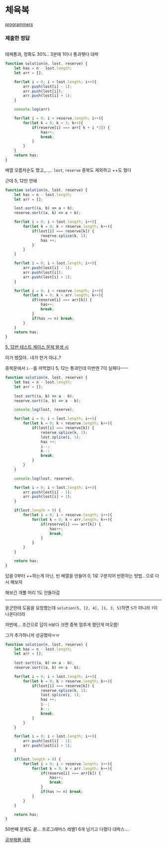 # 체육복

[programmers](https://programmers.co.kr/learn/courses/30/lessons/42862)

### 제출한 정답
```js
```

테케통과, 정확도 30%.. 3분에 1이나 통과햇다 대박
```js
function solution(n, lost, reserve) {
    let has = n - lost.length;
    let arr = [];

    for(let i = 0; i < lost.length; i++){
        arr.push(lost[i] - 1);
        arr.push(lost[i]);
        arr.push(lost[i] + 1);
    }

    console.log(arr)

    for(let i = 0; i < reserve.length; i++){
        for(let k = 0; k < 3; k++){
            if(reserve[i] === arr[ k + i *3]) {
                has++;
                break;
            }
        }
    }
    return has;
}
```

배열 오름차순도 했고,,..,.. `lost`, `reserve` 중복도 제외하고 ++도 했다

근데 5, 12만 안돼
```js
function solution(n, lost, reserve) {
    let has = n - lost.length;
    let arr = [];

    lost.sort((a, b) => a + b);
    reserve.sort((a, b) => a + b);

    for(let i = 0; i < lost.length; i++){
        for(let k = 0; k < reserve.length; k++){
            if(lost[i] === reserve[k]) {
                reserve.splice(k, 1);
                has ++;
            }
        }
    }

    for(let i = 0; i < lost.length; i++){
        arr.push(lost[i] - 1);
        arr.push(lost[i]);
        arr.push(lost[i] + 1);
    }

    for(let i = 0; i < reserve.length; i++){
        for(let k = 0; k < arr.length; k++){
            if(reserve[i] === arr[k]) {
                has++;
                break;
            }
            if(has >= n) break;
        }
    }
    return has;
}
```
[5, 12번 테스트 케이스 문제 발생 시](https://programmers.co.kr/questions/21442)

이거 했잖아.. 내가 한거 아냐..?

중복문에서 `i--`를 까먹었다 5, 12는 통과인데 이번엔 7이 실패다ㅡㅡ

```js
function solution(n, lost, reserve) {
    let has = n - lost.length;
    let arr = [];
    
    lost.sort((a, b) => a - b);
    reserve.sort((a, b) => a - b);

    console.log(lost, reserve);

    for(let i = 0; i < lost.length; i++){
        for(let k = 0; k < reserve.length; k++){
            if(lost[i] === reserve[k]) {
                reserve.splice(k, 1);
                lost.splice(i, 1);
                has ++;
                i--;
                k--;
                break;
            }
        }
    }

    console.log(lost, reserve);

    for(let i = 0; i < lost.length; i++){
        arr.push(lost[i] - 1);
        arr.push(lost[i] + 1);
    }

    if(lost.length > 0) {
        for(let i = 0; i < reserve.length; i++){
            for(let k = 0; k < arr.length; k++){
                if(reserve[i] === arr[k]) {
                    has++;
                    break;
                }
            }
        }
    }

    return has;
}
```

답을 0부터 ++하는게 아닌, 빈 배열을 만들어 0, 1로 구분지어 반환하는 방법.. 으로 다시 해보자

해보긴 개뿔 머리 1도 안돌아감


---

윤군한테 도움을 요청했는데 `solution(5, [2, 4], [1, 3, 5]`하면 `5`가 아니라 `7`이 나온다더라

저번에... 조건으로 답이 n보다 크면 중복 멈추게 했던게 떠오름!

그거 추가하니까 성공했따ㅠㅠ

```js
function solution(n, lost, reserve) {
    let has = n - lost.length;
    let arr = [];
    
    lost.sort((a, b) => a - b);
    reserve.sort((a, b) => a - b);

    for(let i = 0; i < lost.length; i++){
        for(let k = 0; k < reserve.length; k++){
            if(lost[i] === reserve[k]) {
                reserve.splice(k, 1);
                lost.splice(i, 1);
                has ++;
                i--;
                k--;
                break;
            }
        }
    }

    for(let i = 0; i < lost.length; i++){
        arr.push(lost[i] - 1);
        arr.push(lost[i] + 1);
    }

    if(lost.length > 0) {
        for(let i = 0; i < reserve.length; i++){
            for(let k = 0; k < arr.length; k++){
                if(reserve[i] === arr[k]) {
                    has++;
                    break;
                }
                if(has >= n) break;
            }
        }
    }

    return has;
}
```

50번째 문제도 끝... 프로그래머스 레벨1 6개 남기고 다했다 대박스....

[공부해볼 내용](https://velog.io/@leeeunbin/%ED%94%84%EB%A1%9C%EA%B7%B8%EB%9E%98%EB%A8%B8%EC%8A%A4-%EC%B2%B4%EC%9C%A1%EB%B3%B5-JavaScript)


